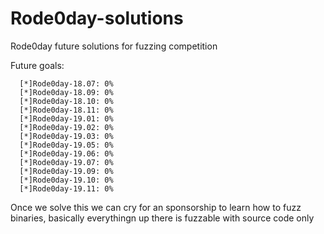 # Rode0day-solutions
Rode0day future solutions for fuzzing competition

Future goals:

      [*]Rode0day-18.07: 0%
      [*]Rode0day-18.09: 0%
      [*]Rode0day-18.10: 0%
      [*]Rode0day-18.11: 0%
      [*]Rode0day-19.01: 0%
      [*]Rode0day-19.02: 0%
      [*]Rode0day-19.03: 0%
      [*]Rode0day-19.05: 0%
      [*]Rode0day-19.06: 0%
      [*]Rode0day-19.07: 0%
      [*]Rode0day-19.09: 0%
      [*]Rode0day-19.10: 0%
      [*]Rode0day-19.11: 0%

  Once we solve this we can cry for an sponsorship to learn how to fuzz binaries, basically everythingn up there is fuzzable with source code only
